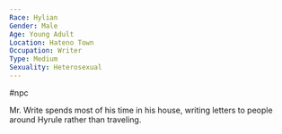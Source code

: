 ```yaml
---
Race: Hylian
Gender: Male
Age: Young Adult
Location: Hateno Town
Occupation: Writer
Type: Medium
Sexuality: Heterosexual
---
```

#npc 

Mr. Write spends most of his time in his house, writing letters to people around Hyrule rather than traveling.
